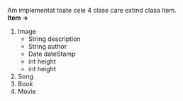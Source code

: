 <!DOCTYPE html>
<html>
  <headL>
  </head>  
  <body>
  <p>
    Am implementat toate cele 4 clase care extind clasa Item.<br>
    <strong>Item -></strong><br>
    <ol>
      <li>Image
          <ul>
            <li>String description</li>
            <li>String author</li>
            <li>Date dateStamp</li>
            <li>int height</li>
            <li>int height</li>
          </ul>
      </li>
      <li>Song</li>
      <li>Book</li>
      <li>Movie</li>
    </ol>
  </p>
  </body>
</html>

